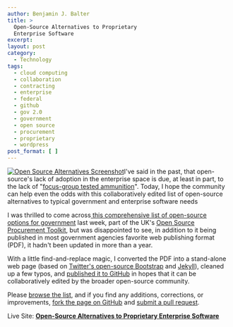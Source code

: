 ```yaml
---
author: Benjamin J. Balter
title: >
  Open-Source Alternatives to Proprietary
  Enterprise Software
excerpt:
layout: post
category:
  - Technology
tags:
  - cloud computing
  - collaboration
  - contracting
  - enterprise
  - federal
  - github
  - gov 2.0
  - government
  - open source
  - procurement
  - proprietary
  - wordpress
post_format: [ ]
---
```

[![Open Source Alternatives Screenshot][1]][2]I've said in the past, that open-source's lack of adoption in the enterprise space is due, at least in part, to the lack of "[focus-group tested ammunition][2]". Today, I hope the community can help even the odds with this collaboratively edited list of open-source alternatives to typical government and enterprise software needs

I was thrilled to come across[ this comprehensive list of open-source options for government][3] last week, part of the UK's [Open Source Procurement Toolkit][4], but was disappointed to see, in addition to it being published in most government agencies favorite web publishing format (PDF), it hadn't been updated in more than a year.

With a little find-and-replace magic, I converted the PDF into a stand-alone web page (based on [Twitter's open-source Bootstrap][5] and [Jekyll][6]), cleaned up a few typos, and [published it to GitHub][7] in hopes that it can be collaboratively edited by the broader open-source community.

Please [browse the list][7], and if you find any additions, corrections, or improvements, [fork the page on GitHub][8] and [submit a pull request][9].

Live Site: **[Open-Source Alternatives to Proprietary Enterprise Software][7]**

 [1]: http://ben.balter.com/wp-content/uploads/2012/02/open-source-alternatives-screenshot1.png
 [2]: http://ben.balter.com/2011/08/31/enterprise-open-source-and-why-better-is-not-enough/
 [3]: https://update.cabinetoffice.gov.uk/sites/default/files/resources/Open-Source-Option-v1.pdf
 [4]: https://update.cabinetoffice.gov.uk/resource-library/open-source-procurement-toolkit
 [5]: http://twitter.github.com/bootstrap/
 [6]: https://github.com/mojombo/jekyll
 [7]: http://benbalter.github.com/open-source-alternatives/
 [8]: https://github.com/benbalter/open-source-alternatives
 [9]: http://help.github.com/send-pull-requests/